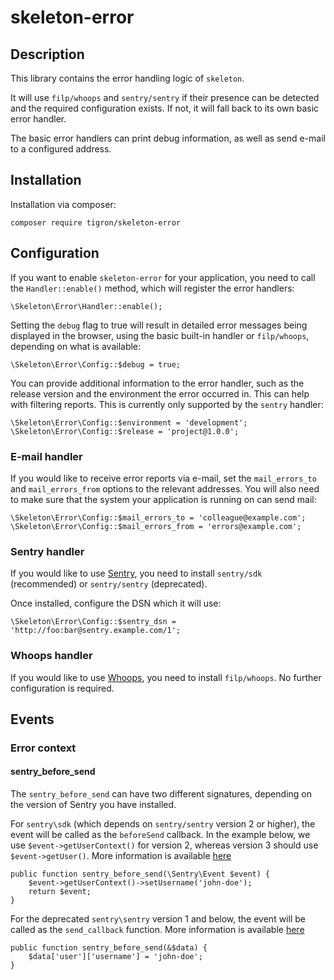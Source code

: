 # skeleton-error

## Description

This library contains the error handling logic of `skeleton`.

It will use `filp/whoops` and `sentry/sentry` if their presence can be detected
and the required configuration exists. If not, it will fall back to its own
basic error handler.

The basic error handlers can print debug information, as well as send e-mail to
a configured address.

## Installation

Installation via composer:

    composer require tigron/skeleton-error

## Configuration

If you want to enable `skeleton-error` for your application, you need to call
the `Handler::enable()` method, which will register the error handlers:

    \Skeleton\Error\Handler::enable();

Setting the `debug` flag to true will result in detailed error messages being
displayed in the browser, using the basic built-in handler or `filp/whoops`,
depending on what is available:

    \Skeleton\Error\Config::$debug = true;

You can provide additional information to the error handler, such as the release
version and the environment the error occurred in. This can help with filtering
reports. This is currently only supported by the `sentry` handler:

    \Skeleton\Error\Config::$environment = 'development';
    \Skeleton\Error\Config::$release = 'project@1.0.0';

### E-mail handler

If you would like to receive error reports via e-mail, set the `mail_errors_to`
and `mail_errors_from` options to the relevant addresses. You will also need to
make sure that the system your application is running on can send mail:

    \Skeleton\Error\Config::$mail_errors_to = 'colleague@example.com';
    \Skeleton\Error\Config::$mail_errors_from = 'errors@example.com';

### Sentry handler

If you would like to use [Sentry](https://github.com/getsentry/sentry-php), you
need to install `sentry/sdk` (recommended) or `sentry/sentry` (deprecated).

Once installed, configure the DSN which it will use:

    \Skeleton\Error\Config::$sentry_dsn = 'http://foo:bar@sentry.example.com/1';

### Whoops handler

If you would like to use [Whoops](https://github.com/filp/whoops), you need to
install `filp/whoops`. No further configuration is required.

## Events

### Error context

#### sentry_before_send

The `sentry_before_send` can have two different signatures, depending on the
version of Sentry you have installed.

For `sentry\sdk` (which depends on `sentry/sentry` version 2 or higher), the
event will be called as the `beforeSend` callback. In the example below, we use
`$event->getUserContext()` for version 2, whereas version 3 should use
`$event->getUser()`. More information is available
[here](https://docs.sentry.io/platforms/php/configuration/filtering/#using-beforesend)

    public function sentry_before_send(\Sentry\Event $event) {
        $event->getUserContext()->setUsername('john-doe');
        return $event;
    }

For the deprecated `sentry\sentry` version 1 and below, the event will be called
as the `send_callback` function. More information is available
[here](https://docs.sentry.io/clients/php/config/#available-settings)

    public function sentry_before_send(&$data) {
        $data['user']['username'] = 'john-doe';
    }
